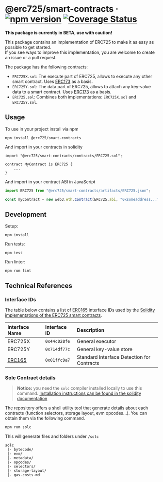 # @erc725/smart-contracts &middot; [![npm version](https://img.shields.io/npm/v/@erc725/smart-contracts.svg?style=flat)](https://www.npmjs.com/package/@erc725/smart-contracts) [![Coverage Status](https://coveralls.io/repos/github/ERC725Alliance/ERC725/badge.svg?branch=develop)](https://coveralls.io/github/ERC725Alliance/ERC725?branch=develop)

**This package is currently in BETA, use with caution!**

This package contains an implementation of ERC725 to make it as easy as possible to get started.\
If you see ways to improve this implementation, you are welcome to create an issue or a pull request.

The package has the following contracts:

- `ERC725X.sol`: The execute part of ERC725, allows to execute any other smart contract. Uses [ERC173](https://eips.ethereum.org/EIPS/eip-173) as a basis.
- `ERC725Y.sol`: The data part of ERC725, allows to attach any key-value data to a smart contract. Uses [ERC173](https://eips.ethereum.org/EIPS/eip-173) as a basis.
- `ERC725.sol`: Combines both implementations: `ERC725X.sol` and `ERC725Y.sol`.

## Usage

To use in your project install via npm

```
npm install @erc725/smart-contracts
```

And import in your contracts in solidity

```solidity
import "@erc725/smart-contracts/contracts/ERC725.sol";

contract MyContract is ERC725 {
    ...
}
```

And import in your contract ABI in JavaScript

```js
import ERC725 from "@erc725/smart-contracts/artifacts/ERC725.json";

const myContract = new web3.eth.Contract(ERC725.abi, "0xsomeaddress...");
```

## Development

Setup:

```
npm install
```

Run tests:

```
npm test
```

Run linter:

```
npm run lint
```

## Technical References

### Interface IDs

The table below contains a list of [ERC165]() interface IDs used by the [Solidity implementations of the ERC725 smart contracts]().

| Interface Name                                                         | Interface ID | Description                                |
| :--------------------------------------------------------------------- | :----------- | :----------------------------------------- |
| ERC725X                                                                | `0x44c028fe` | General executor                           |
| ERC725Y                                                                | `0x714df77c` | General key-value store                    |
| [ERC165](https://github.com/ethereum/EIPs/blob/master/EIPS/eip-165.md) | `0x01ffc9a7` | Standard Interface Detection for Contracts |

### Solc Contract details

> **Notice:** you need the `solc` compiler installed locally to use this command. [Installation instructions can be found in the solidity documentation](https://docs.soliditylang.org/en/v0.8.9/installing-solidity.html)

The repository offers a shell utility tool that generate details about each contracts (function selectors, storage layout, evm opcodes...). You can obtain them via the following command.

```bash
npm run solc
```

This will generate files and folders under `/solc`

```
solc
 |- bytecode/
 |- evm/
 |- metadata/
 |- opcodes/
 |- selectors/
 |- storage-layout/
 |- gas-costs.md

```
